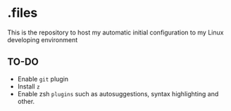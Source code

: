 # .files

This is the repository to host my automatic initial configuration to my Linux developing environment

## TO-DO

- Enable `git` plugin
- Install `z`
- Enable zsh `plugins` such as autosuggestions, syntax highlighting and other.
